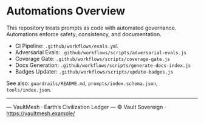 # Automations Overview

This repository treats prompts as code with automated governance. Automations enforce safety, consistency, and documentation.

- CI Pipeline: `.github/workflows/evals.yml`
- Adversarial Evals: `.github/workflows/scripts/adversarial-evals.js`
- Coverage Gate: `.github/workflows/scripts/coverage-gate.js`
- Docs Generation: `.github/workflows/scripts/generate-docs-index.js`
- Badges Updater: `.github/workflows/scripts/update-badges.js`

See also: `guardrails/README.md`, `prompts/index.schema.json`, `tools/index.json`.

______________________________________________________________________

— VaultMesh · Earth’s Civilization Ledger —
© Vault Sovereign · <https://vaultmesh.example/>
